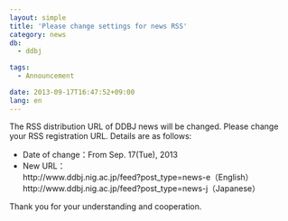 ```yaml
---
layout: simple
title: 'Please change settings for news RSS'
category: news
db:
  - ddbj

tags:
  - Announcement

date: 2013-09-17T16:47:52+09:00
lang: en
---
```


<p>The RSS distribution URL of DDBJ news will be changed. Please change your RSS registration URL. Details are as follows:</p>

<ul>
    <li>Date of change：From Sep. 17(Tue), 2013</li>
    <li>New URL： <br>http://www.ddbj.nig.ac.jp/feed?post_type=news-e（English） <br>http://www.ddbj.nig.ac.jp/feed?post_type=news-j（Japanese）</li>
</ul>Thank you for your understanding and cooperation.
